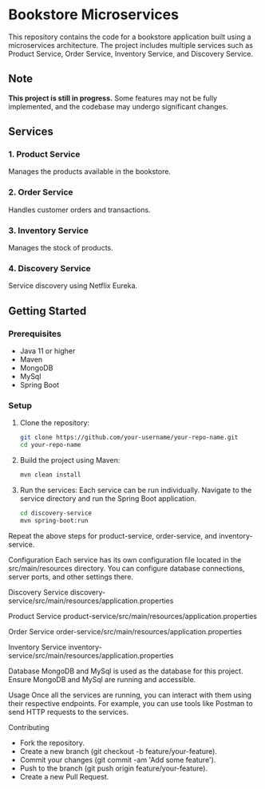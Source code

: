 # Bookstore Microservices

This repository contains the code for a bookstore application built using a microservices architecture. The project includes multiple services such as Product Service, Order Service, Inventory Service, and Discovery Service.

## Note
**This project is still in progress.** Some features may not be fully implemented, and the codebase may undergo significant changes.

## Services

### 1. Product Service
Manages the products available in the bookstore.

### 2. Order Service
Handles customer orders and transactions.

### 3. Inventory Service
Manages the stock of products.

### 4. Discovery Service
Service discovery using Netflix Eureka.

## Getting Started

### Prerequisites
- Java 11 or higher
- Maven
- MongoDB
- MySql
- Spring Boot

### Setup
1. Clone the repository:
   ```sh
   git clone https://github.com/your-username/your-repo-name.git
   cd your-repo-name
2. Build the project using Maven:
   ```sh
   mvn clean install
3. Run the services:
Each service can be run individually. Navigate to the service directory and run the Spring Boot application.
   ```sh
   cd discovery-service
   mvn spring-boot:run
   ```
Repeat the above steps for product-service, order-service, and inventory-service.


Configuration
Each service has its own configuration file located in the src/main/resources directory. You can configure database connections, server ports, and other settings there.

Discovery Service
discovery-service/src/main/resources/application.properties

Product Service
product-service/src/main/resources/application.properties

Order Service
order-service/src/main/resources/application.properties

Inventory Service
inventory-service/src/main/resources/application.properties

Database
MongoDB and MySql is used as the database for this project. Ensure MongoDB and MySql are running and accessible.

Usage
Once all the services are running, you can interact with them using their respective endpoints. For example, you can use tools like Postman to send HTTP requests to the services.

Contributing
- Fork the repository.
- Create a new branch (git checkout -b feature/your-feature).
- Commit your changes (git commit -am 'Add some feature').
- Push to the branch (git push origin feature/your-feature).
- Create a new Pull Request.
